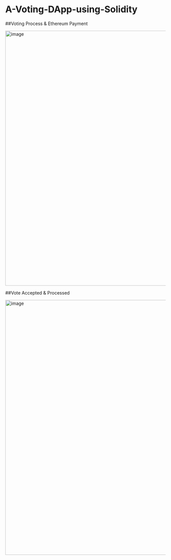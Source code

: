 # A-Voting-DApp-using-Solidity

##Voting Process & Ethereum Payment 

<img width="799" alt="image" src="https://github.com/Cyb3rW1z/A-Voting-DApp-using-Solidity/assets/84410099/510e3c96-e7c1-4f35-97e7-9108fa9856e3">

##Vote Accepted & Processed 


<img width="799" alt="image" src="https://github.com/Cyb3rW1z/A-Voting-DApp-using-Solidity/assets/84410099/80562561-95e4-41f5-a35e-3d68cbccb5d4">

